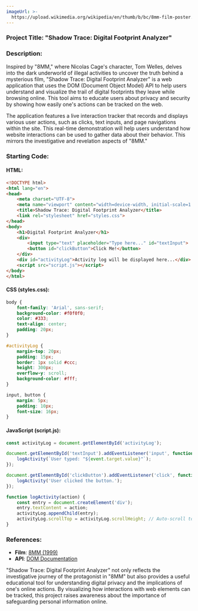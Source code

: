 ```yaml
---
imageUrl: >-
  https://upload.wikimedia.org/wikipedia/en/thumb/b/bc/8mm-film-poster.jpg/220px-8mm-film-poster.jpg
---
```


### Project Title: **"Shadow Trace: Digital Footprint Analyzer"**

### Description:
Inspired by "8MM," where Nicolas Cage's character, Tom Welles, delves into the dark underworld of illegal activities to uncover the truth behind a mysterious film, "Shadow Trace: Digital Footprint Analyzer" is a web application that uses the DOM (Document Object Model) API to help users understand and visualize the trail of digital footprints they leave while browsing online. This tool aims to educate users about privacy and security by showing how easily one's actions can be tracked on the web.

The application features a live interaction tracker that records and displays various user actions, such as clicks, text inputs, and page navigations within the site. This real-time demonstration will help users understand how website interactions can be used to gather data about their behavior. This mirrors the investigative and revelation aspects of "8MM."

### Starting Code:

#### HTML:
```html
<!DOCTYPE html>
<html lang="en">
<head>
    <meta charset="UTF-8">
    <meta name="viewport" content="width=device-width, initial-scale=1.0">
    <title>Shadow Trace: Digital Footprint Analyzer</title>
    <link rel="stylesheet" href="styles.css">
</head>
<body>
    <h1>Digital Footprint Analyzer</h1>
    <div>
        <input type="text" placeholder="Type here..." id="textInput">
        <button id="clickButton">Click Me!</button>
    </div>
    <div id="activityLog">Activity log will be displayed here...</div>
    <script src="script.js"></script>
</body>
</html>

```

#### CSS (styles.css):
```css
body {
    font-family: 'Arial', sans-serif;
    background-color: #f0f0f0;
    color: #333;
    text-align: center;
    padding: 20px;
}

#activityLog {
    margin-top: 20px;
    padding: 15px;
    border: 1px solid #ccc;
    height: 300px;
    overflow-y: scroll;
    background-color: #fff;
}

input, button {
    margin: 5px;
    padding: 10px;
    font-size: 16px;
}

```

#### JavaScript (script.js):
```javascript
const activityLog = document.getElementById('activityLog');

document.getElementById('textInput').addEventListener('input', function(event) {
    logActivity(`User typed: "${event.target.value}"`);
});

document.getElementById('clickButton').addEventListener('click', function() {
    logActivity('User clicked the button.');
});

function logActivity(action) {
    const entry = document.createElement('div');
    entry.textContent = action;
    activityLog.appendChild(entry);
    activityLog.scrollTop = activityLog.scrollHeight; // Auto-scroll to the bottom of the log
}
```

### References:
- **Film**: [8MM (1999)](https://en.wikipedia.org/wiki/8mm_(film))
- **API**: [DOM Documentation](https://developer.mozilla.org/en-US/docs/Web/API/Document_Object_Model)

"Shadow Trace: Digital Footprint Analyzer" not only reflects the investigative journey of the protagonist in "8MM" but also provides a useful educational tool for understanding digital privacy and the implications of one's online actions. By visualizing how interactions with web elements can be tracked, this project raises awareness about the importance of safeguarding personal information online.
